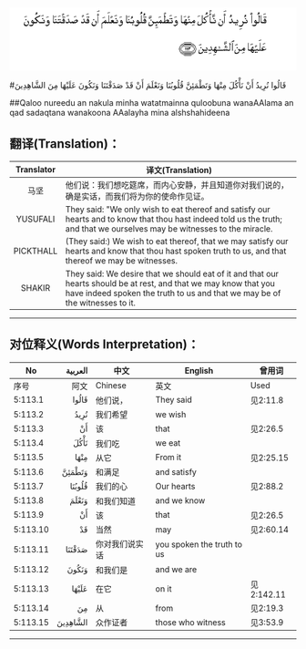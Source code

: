 ![005:113](images/005_113.gif)

#قَالُوا نُرِيدُ أَنْ نَأْكُلَ مِنْهَا وَتَطْمَئِنَّ قُلُوبُنَا وَنَعْلَمَ أَنْ قَدْ صَدَقْتَنَا وَنَكُونَ عَلَيْهَا مِنَ الشَّاهِدِينَ 

##Qaloo nureedu an nakula minha watatmainna quloobuna wanaAAlama an qad sadaqtana wanakoona AAalayha mina alshshahideena 

## 翻译(Translation)：

| Translator | 译文(Translation)                                            |
| :--------: | ------------------------------------------------------------ |
|    马坚    | 他们说：我们想吃筵席，而内心安静，并且知道你对我们说的，确是实话，而我们将为你的使命作见证。 |
|  YUSUFALI  | They said: "We only wish to eat thereof and satisfy our hearts and to know that thou hast indeed told us the truth; and that we ourselves may be witnesses to the miracle. |
| PICKTHALL  | (They said:) We wish to eat thereof, that we may satisfy our hearts and know that thou hast spoken truth to us, and that thereof we may be witnesses. |
|   SHAKIR   | They said: We desire that we should eat of it and that our hearts should be at rest, and that we may know that you have indeed spoken the truth to us and that we may be of the witnesses to it. |

---

## 对位释义(Words Interpretation)：

| No   | العربية | 中文    | English | 曾用词 |
| ---- | ------: | ------- | ------- | ------ |
| 序号 |    阿文 | Chinese | 英文    | Used   |
| 5:113.1  | قَالُوا    | 他们说，       | They said                  | 见2:11.8   |
| 5:113.2  | نُرِيدُ     | 我们希望       | we wish                    |            |
| 5:113.3  | أَنْ       | 该             | that                       | 见2:26.5   |
| 5:113.4  | نَأْكُلَ     | 我们吃         | we eat                     |            |
| 5:113.5  | مِنْهَا     | 从它           | From it                    | 见2:25.15  |
| 5:113.6  | وَتَطْمَئِنَّ   | 和满足         | and satisfy                |            |
| 5:113.7  | قُلُوبُنَا   | 我们的心       | Our hearts                 | 见2:88.2   |
| 5:113.8  | وَنَعْلَمَ    | 和我们知道     | and we know                |            |
| 5:113.9  | أَنْ       | 该             | that                       | 见2:26.5   |
| 5:113.10 | قَدْ       | 当然           | may                        | 见2:60.14  |
| 5:113.11 | صَدَقْتَنَا   | 你对我们说实话 | you spoken the truth to us |            |
| 5:113.12 | وَنَكُونَ    | 和我们是       | and we are                 |            |
| 5:113.13 | عَلَيْهَا    | 在它           | on it                      | 见2:142.11 |
| 5:113.14 | مِنَ       | 从             | from                       | 见2:19.3 |
| 5:113.15 | الشَّاهِدِينَ | 众作证者       | those who witness          | 见3:53.9   |

---
